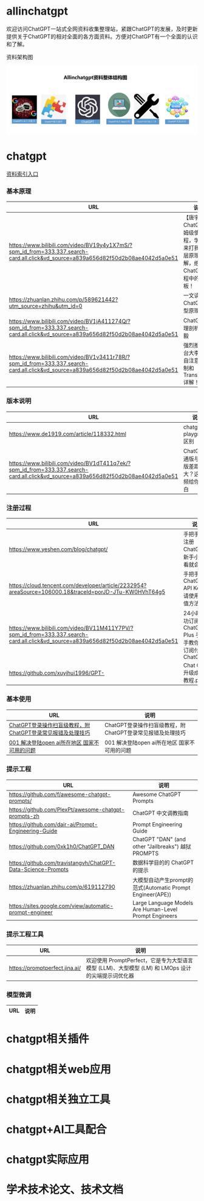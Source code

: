 # allinchatgpt
<p align="justify">
   欢迎访问ChatGPT一站式全网资料收集整理站，紧跟ChatGPT的发展，及时更新提供关于ChatGPT的相对全面的各方面资料。方便对ChatGPT有一个全面的认识和了解。  
</p>
     
<p>
资料架构图
</p>

![资料架构图](https://github.com/xiaoqdu/allinchatgpt/blob/main/framework.jpg?raw=true)

# chatgpt

[资料索引入口](./chatgpt/chatgpt.md)

### 基本原理

| URL | 说明 |
|-----|-----| 
|  https://www.bilibili.com/video/BV19y4y1X7mS/?spm_id_from=333.337.search-card.all.click&vd_source=a839a656d82f50d2b08ae4042d5a0e51 |  【唐宇迪】ChatGPT保姆级使用教程，学不会来打我！底层原理全详解，绝对是ChatGPT教程中的天花板！
|     https://zhuanlan.zhihu.com/p/589621442?utm_source=zhihu&utm_id=0 |一文读懂ChatGPT模型原理| 
|    https://www.bilibili.com/video/BV1jA411274Q/?spm_id_from=333.337.search-card.all.click&vd_source=a839a656d82f50d2b08ae4042d5a0e51|ChatGPT原理剖析 李宏毅| 
|   https://www.bilibili.com/video/BV1v3411r78R/?spm_id_from=333.337.search-card.all.click&vd_source=a839a656d82f50d2b08ae4042d5a0e51|强烈推荐！台大李宏毅自注意力机制和Transformer详解！| 




### 版本说明
 | URL | 说明 |
 |-----|-----| 
 | https://www.de1919.com/article/118332.html |  chatgpt和playground区别|
  |https://www.bilibili.com/video/BV1dT411q7ek/?spm_id_from=333.337.search-card.all.click&vd_source=a839a656d82f50d2b08ae4042d5a0e51 |  ChatGPT普通版与Plus版差距有多大？这个视频给你说明白|



### 注册过程
 | URL | 说明 |
 |-----|-----| 
 | https://www.yeshen.com/blog/chatgpt/ |  手把手教你注册ChatGPT，新手小白一看就会|
 | https://cloud.tencent.com/developer/article/2232954?areaSource=106000.18&traceId=porJD-JTu-KW0HVhT64g5 |  手把手教你ChatGPT API Key申请使用和充值方法|
 | https://www.bilibili.com/video/BV11M411Y7PV/?spm_id_from=333.337.search-card.all.click&vd_source=a839a656d82f50d2b08ae4042d5a0e51|  24小时成功订阅ChatGPT Plus 手把手教你如何订阅付费ChatGPT|
 | https://github.com/xuyihui1996/GPT-|  Chat GPT升级成Plus教程.pdf|




### 基本使用
 | URL | 说明 |
 |-----|-----| 
 |<a  href="https://blog.csdn.net/wy17910/article/details/129889204?ydreferer=aHR0cHM6Ly93d3cuYmFpZHUuY29tL2xpbms%2FdXJsPVU0am9uYTVFWTNFQi1OZFlqNkNOaUNDZ0tvMlpvQnEyNVNZbjdMbFZDSC0wR0hnQmNPWVBWRHlDS2doRDZXa3lJX2llOXBFc1hHRURhUTEtNlJCV0R2YVlHYmtBbG90enVmU2JhTmJFanpTJndkPSZlcWlkPWI3NWQyODQwMDA4MDQ0NTAwMDAwMDAwMzY0M2JmZmIz"> ChatGPT登录操作扫盲级教程，附ChatGPT登录常见报错及处理技巧 </a> |  ChatGPT登录操作扫盲级教程，附ChatGPT登录常见报错及处理技巧|
 |<a  href="https://www.bilibili.com/video/BV1nd4y1W7h2/?spm_id_from=333.337.search-card.all.click&vd_source=a839a656d82f50d2b08ae4042d5a0e51">  001 解决登陆open ai所在地区 国家不可用的问题 </a>  |  001 解决登陆open ai所在地区 国家不可用的问题  |
 


### 提示工程
| URL | 说明 |
|-----|-----| 
 | https://github.com/f/awesome-chatgpt-prompts/| Awesome ChatGPT Prompts|
 | https://github.com/PlexPt/awesome-chatgpt-prompts-zh| ChatGPT 中文调教指南|
 | https://github.com/dair-ai/Prompt-Engineering-Guide |Prompt Engineering Guide|
| https://github.com/0xk1h0/ChatGPT_DAN |ChatGPT "DAN" (and other "Jailbreaks") 越狱 PROMPTS|
|https://github.com/travistangvh/ChatGPT-Data-Science-Prompts |数据科学目的的 ChatGPT 的提示|
|https://zhuanlan.zhihu.com/p/619112790|大模型自动产生prompt的范式(Automatic Prompt Engineer(APE))|
|https://sites.google.com/view/automatic-prompt-engineer|Large Language Models Are Human-Level Prompt Engineers|



### 提示工程工具
| URL | 说明 |
|-----|-----| 
 | https://promptperfect.jina.ai/| 欢迎使用 PromptPerfect，它是专为大型语言模型 (LLM)、大型模型 (LM) 和 LMOps 设计的尖端提示词优化器|
 





### 模型微调
| URL | 说明 |
 |-----|-----| 




# chatgpt相关插件
# chatgpt相关web应用
# chatgpt相关独立工具
# chatgpt+AI工具配合
# chatgpt实际应用
# 学术技术论文、技术文档
